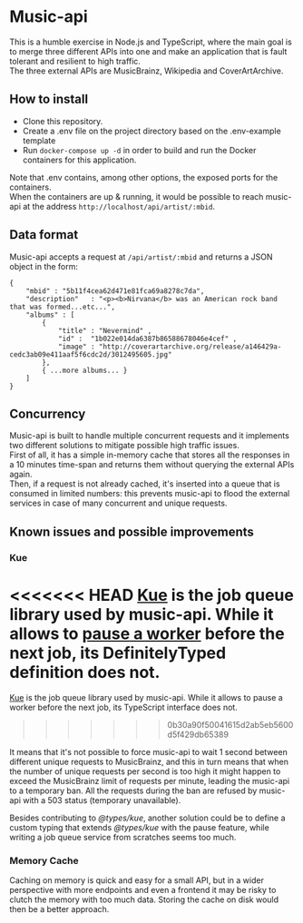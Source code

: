# Music-api
This is a humble exercise in Node.js and TypeScript, where the main goal is to merge three different APIs into one and make an application that is fault tolerant and resilient to high traffic.  
The three external APIs are MusicBrainz, Wikipedia and CoverArtArchive. 

## How to install
- Clone this repository.
- Create a .env file on the project directory based on the .env-example template
- Run `docker-compose up -d` in order to build and run the Docker containers for this application.  

Note that .env contains, among other options, the exposed ports for the containers.  
When the containers are up & running, it would be possible to reach music-api at the address `http://localhost/api/artist/:mbid`.

## Data format
Music-api accepts a request at `/api/artist/:mbid` and returns a JSON object in the form:  

    {
        "mbid" : "5b11f4ce­a62d­471e­81fc­a69a8278c7da",
        "description"   : "<p><b>Nirvana</b> was an American rock band that was formed...etc...",
        "albums" : [
            {
                "title" : "Nevermind" ,
                "id" :  "1b022e01­4da6­387b­8658­8678046e4cef" ,
                "image" : "http://coverartarchive.org/release/a146429a­cedc­3ab0­9e41­1aaf5f6cdc2d/3012495605.jpg"
            }, 
            { ...more albums... }
        ]
    }
    

## Concurrency
Music-api is built to handle multiple concurrent requests and it implements two different solutions to mitigate possible high traffic issues.  
First of all, it has a simple in-memory cache that stores all the responses in a 10 minutes time-span and returns them without querying the external APIs again.  
Then, if a request is not already cached, it's inserted into a queue that is consumed in limited numbers: this prevents music-api to flood the external services in case of many concurrent and unique requests.

## Known issues and possible improvements

### Kue
<<<<<<< HEAD
[Kue](https://github.com/Automattic/kue) is the job queue library used by music-api. While it allows to [pause a worker](https://github.com/Automattic/kue#pause-processing) before the next job, its DefinitelyTyped definition does not.
=======
[Kue](https://github.com/Automattic/kue) is the job queue library used by music-api. While it allows to pause a worker before the next job, its TypeScript interface does not.
>>>>>>> 0b30a90f50041615d2ab5eb5600d5f429db65389

It means that it's not possible to force music-api to wait 1 second between different unique requests to MusicBrainz, and this in turn means that when the number of unique requests per second is too high it might happen to exceed the MusicBrainz limit of requests per minute, leading the music-api to a temporary ban. All the requests during the ban are refused by music-api with a 503 status (temporary unavailable).  

Besides contributing to _@types/kue_, another solution could be to define a custom typing that extends _@types/kue_ with the pause feature, while writing a job queue service from scratches seems too much.

### Memory Cache
Caching on memory is quick and easy for a small API, but in a wider perspective with more endpoints and even a frontend it may be risky to clutch the memory with too much data. Storing the cache on disk would then be a better approach.